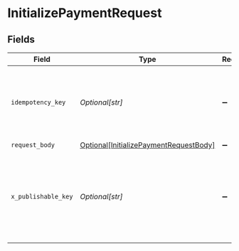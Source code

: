 # InitializePaymentRequest


## Fields

| Field                                                                                                                                                                         | Type                                                                                                                                                                          | Required                                                                                                                                                                      | Description                                                                                                                                                                   |
| ----------------------------------------------------------------------------------------------------------------------------------------------------------------------------- | ----------------------------------------------------------------------------------------------------------------------------------------------------------------------------- | ----------------------------------------------------------------------------------------------------------------------------------------------------------------------------- | ----------------------------------------------------------------------------------------------------------------------------------------------------------------------------- |
| `idempotency_key`                                                                                                                                                             | *Optional[str]*                                                                                                                                                               | :heavy_minus_sign:                                                                                                                                                            | A key created by merchants that ensures `POST` and `PATCH` requests are only performed once. [Read more about Idempotent Requests here](/developers/references/idempotency/). |
| `request_body`                                                                                                                                                                | [Optional[InitializePaymentRequestBody]](../../models/operations/initializepaymentrequestbody.md)                                                                             | :heavy_minus_sign:                                                                                                                                                            | N/A                                                                                                                                                                           |
| `x_publishable_key`                                                                                                                                                           | *Optional[str]*                                                                                                                                                               | :heavy_minus_sign:                                                                                                                                                            | The publicly viewable identifier used to identify a merchant division. This key is found in the Developer > API section of the Bolt Merchant Dashboard [RECOMMENDED].         |